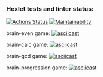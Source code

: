 ### Hexlet tests and linter status:

[![Actions Status](https://github.com/LarissaRomanova/frontend-project-44/actions/workflows/hexlet-check.yml/badge.svg)](https://github.com/LarissaRomanova/frontend-project-44/actions)
[![Maintainability](https://api.codeclimate.com/v1/badges/324b317d804573e2619e/maintainability)](https://codeclimate.com/github/LarissaRomanova/frontend-project-44/maintainability)

brain-even game:
[![asciicast](https://asciinema.org/a/04YdMN6kInrNJr5vK1Tue9twv.svg)](https://asciinema.org/a/04YdMN6kInrNJr5vK1Tue9twv)

brain-calc game:
[![asciicast](https://asciinema.org/a/o2lAh54gCEaTrfjE8mITE6Rwb.svg)](https://asciinema.org/a/o2lAh54gCEaTrfjE8mITE6Rwb)

brain-gcd game:
[![asciicast](https://asciinema.org/a/0a7C8QK8YnymP6QX1BBXheZ6R.svg)](https://asciinema.org/a/0a7C8QK8YnymP6QX1BBXheZ6R)

brain-progression game:
[![asciicast](https://asciinema.org/a/JrBD5NEhhMY0ZQuuMKiGiJpaZ.svg)](https://asciinema.org/a/JrBD5NEhhMY0ZQuuMKiGiJpaZ)
